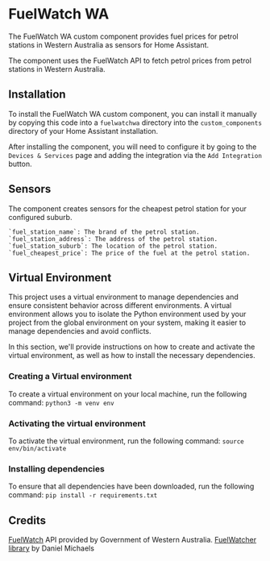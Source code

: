 # FuelWatch WA

The FuelWatch WA custom component provides fuel prices for petrol stations in Western Australia as sensors for Home Assistant.

The component uses the FuelWatch API to fetch petrol prices from petrol stations in Western Australia.

## Installation

To install the FuelWatch WA custom component, you can install it manually by copying this code into a `fuelwatchwa` directory into the `custom_components` directory of your Home Assistant installation.

After installing the component, you will need to configure it by going to the `Devices & Services` page and adding the integration via the `Add Integration` button.

## Sensors

The component creates sensors for the cheapest petrol station for your configured suburb.

    `fuel_station_name`: The brand of the petrol station.
    `fuel_station_address`: The address of the petrol station.
    `fuel_station_suburb`: The location of the petrol station.
    `fuel_cheapest_price`: The price of the fuel at the petrol station.

## Virtual Environment
This project uses a virtual environment to manage dependencies and ensure consistent behavior across different environments. A virtual environment allows you to isolate the Python environment used by your project from the global environment on your system, making it easier to manage dependencies and avoid conflicts.

In this section, we'll provide instructions on how to create and activate the virtual environment, as well as how to install the necessary dependencies.

### Creating a Virtual environment
To create a virtual environment on your local machine, run the following command:
`python3 -m venv env`

### Activating the virtual environment
To activate the virtual environment, run the following command:
`source env/bin/activate`

### Installing dependencies
To ensure that all dependencies have been downloaded, run the following command:
`pip install -r requirements.txt`


## Credits

[FuelWatch](https://www.fuelwatch.wa.gov.au/) API provided by Government of Western Australia.
[FuelWatcher library](https://github.com/danielmichaels/fuelwatcher) by Daniel Michaels